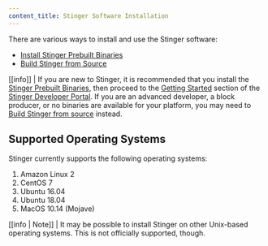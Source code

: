 ```yaml
---
content_title: Stinger Software Installation
---
```


There are various ways to install and use the Stinger software:

* [Install Stinger Prebuilt Binaries](00_install-prebuilt-binaries.md)
* [Build Stinger from Source](01_build-from-source/index.md)

[[info]]
| If you are new to Stinger, it is recommended that you install the [Stinger Prebuilt Binaries](00_install-prebuilt-binaries.md), then proceed to the [Getting Started](https://developers.eos.io/eosio-home/docs/) section of the [Stinger Developer Portal](https://developers.eos.io/). If you are an advanced developer, a block producer, or no binaries are available for your platform, you may need to [Build Stinger from source](01_build-from-source/index.md) instead.

## Supported Operating Systems

Stinger currently supports the following operating systems:

1. Amazon Linux 2
2. CentOS 7
3. Ubuntu 16.04
4. Ubuntu 18.04
5. MacOS 10.14 (Mojave)

[[info | Note]]
| It may be possible to install Stinger on other Unix-based operating systems. This is not officially supported, though.

